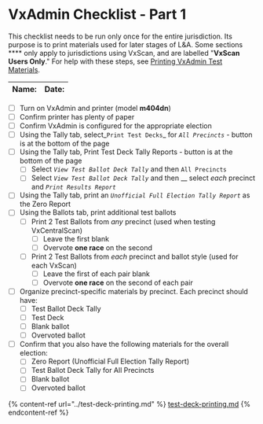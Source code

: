 # VxAdmin Checklist - Part 1

This checklist needs to be run only once for the entire jurisdiction. Its purpose is to print materials used for later stages of L\&A. Some sections **** only apply to jurisdictions using VxScan, and are labelled "**VxScan Users Only**." For help with these steps, see [Printing VxAdmin Test Materials](../test-deck-printing.md).

| Name: | Date: |
| ----- | ----- |

* [ ] Turn on VxAdmin and printer (model **m404dn**)
* [ ] Confirm printer has plenty of paper
* [ ] Confirm VxAdmin is configured for the appropriate election
* [ ] Using the Tally tab, select_`Print Test Decks`_ for  _`All Precincts`_ - button is at the bottom of the page
* [ ] Using the Tally tab, Print Test Deck Tally Reports - button is at the bottom of the page
  * [ ] Select _`View Test Ballot Deck Tally`_ and then `All Precincts`
  * [ ] Select _`View Test Ballot Deck Tally`_ and then __ select _each_ precinct and _`Print Results Report`_
* [ ] Using the Tally tab, print an _`Unofficial Full Election Tally Report`_ as the Zero Report
* [ ] Using the Ballots tab, print additional test ballots
  * [ ] Print 2 Test Ballots from _any_ precinct (used when testing VxCentralScan)
    * [ ] Leave the first blank
    * [ ] Overvote **one race** on the second
  * [ ] Print 2 Test Ballots from _each_ precinct and ballot style (used for each VxScan)
    * [ ] Leave the first of each pair blank
    * [ ] Overvote **one race** on the second of each pair
* [ ] Organize precinct-specific materials by precinct. Each precinct should have:
  * [ ] Test Ballot Deck Tally
  * [ ] Test Deck
  * [ ] Blank ballot
  * [ ] Overvoted ballot
* [ ] Confirm that you also have the following materials for the overall election:
  * [ ] Zero Report (Unofficial Full Election Tally Report)
  * [ ] Test Ballot Deck Tally for All Precincts
  * [ ] Blank ballot
  * [ ] Overvoted ballot

{% content-ref url="../test-deck-printing.md" %}
[test-deck-printing.md](../test-deck-printing.md)
{% endcontent-ref %}
